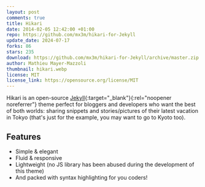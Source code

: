 ```yaml
---
layout: post
comments: true
title: Hikari
date: 2014-02-05 12:42:00 +01:00
repo: https://github.com/mx3m/hikari-for-Jekyll
update_date: 2024-07-17
forks: 86
stars: 235
download: https://github.com/mx3m/hikari-for-Jekyll/archive/master.zip
author: Mathieu Mayer-Mazzoli
thumbnail: hikari.webp
license: MIT
license_link: https://opensource.org/license/MIT
---
```


Hikari is an open-source [Jekyll](https://jekyllrb.com){:target="_blank"}{:rel="noopener noreferrer"} theme perfect for bloggers and developers who want the best of both worlds: sharing snippets and stories/pictures of their latest vacation in Tokyo (that's just for the example, you may want to go to Kyoto too).

## Features

* Simple & elegant
* Fluid & responsive
* Lightweight (no JS library has been abused during the development of this theme)
* And packed with syntax highlighting for you coders!

